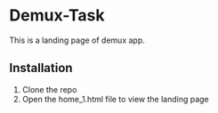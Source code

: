 # Demux-Task
This is a landing page of demux app.

## Installation
1. Clone the repo 
2. Open the home_1.html file to view the landing page
